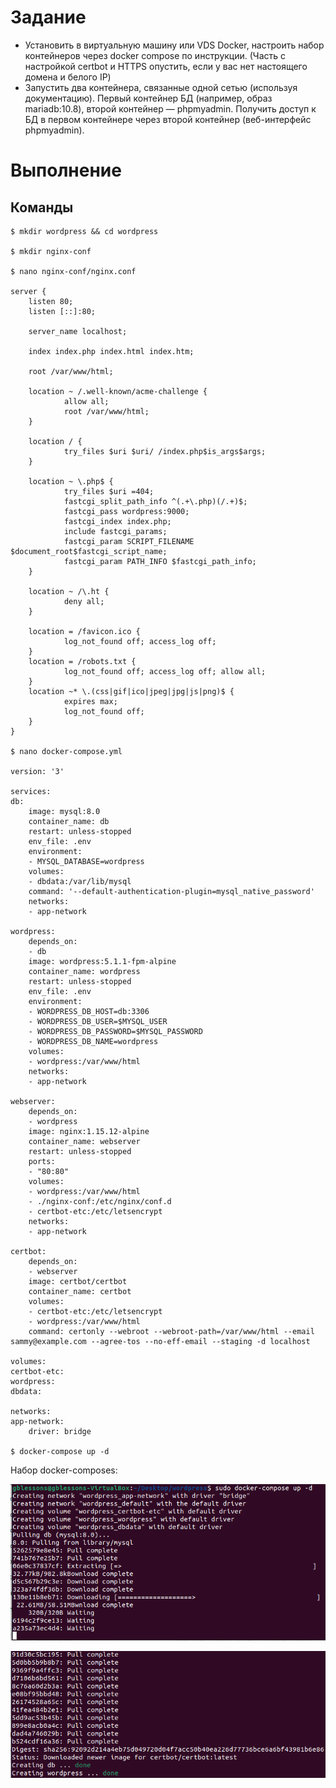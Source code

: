 # Задание

- Установить в виртуальную машину или VDS Docker, настроить набор контейнеров через docker compose по инструкции. (Часть с настройкой certbot и HTTPS опустить, если у вас нет настоящего домена и белого IP)
- Запустить два контейнера, связанные одной сетью (используя документацию).
Первый контейнер БД (например, образ mariadb:10.8), второй контейнер — phpmyadmin.
Получить доступ к БД в первом контейнере через второй контейнер (веб-интерфейс phpmyadmin).

# Выполнение

## Команды

    $ mkdir wordpress && cd wordpress

    $ mkdir nginx-conf

    $ nano nginx-conf/nginx.conf

    server {
        listen 80;
        listen [::]:80;

        server_name localhost;

        index index.php index.html index.htm;

        root /var/www/html;

        location ~ /.well-known/acme-challenge {
                allow all;
                root /var/www/html;
        }

        location / {
                try_files $uri $uri/ /index.php$is_args$args;
        }

        location ~ \.php$ {
                try_files $uri =404;
                fastcgi_split_path_info ^(.+\.php)(/.+)$;
                fastcgi_pass wordpress:9000;
                fastcgi_index index.php;
                include fastcgi_params;
                fastcgi_param SCRIPT_FILENAME $document_root$fastcgi_script_name;
                fastcgi_param PATH_INFO $fastcgi_path_info;
        }

        location ~ /\.ht {
                deny all;
        }

        location = /favicon.ico {
                log_not_found off; access_log off;
        }
        location = /robots.txt {
                log_not_found off; access_log off; allow all;
        }
        location ~* \.(css|gif|ico|jpeg|jpg|js|png)$ {
                expires max;
                log_not_found off;
        }
    }

    $ nano docker-compose.yml

    version: '3'

    services:
    db:
        image: mysql:8.0
        container_name: db
        restart: unless-stopped
        env_file: .env
        environment:
        - MYSQL_DATABASE=wordpress
        volumes:
        - dbdata:/var/lib/mysql
        command: '--default-authentication-plugin=mysql_native_password'
        networks:
        - app-network

    wordpress:
        depends_on:
        - db
        image: wordpress:5.1.1-fpm-alpine
        container_name: wordpress
        restart: unless-stopped
        env_file: .env
        environment:
        - WORDPRESS_DB_HOST=db:3306
        - WORDPRESS_DB_USER=$MYSQL_USER
        - WORDPRESS_DB_PASSWORD=$MYSQL_PASSWORD
        - WORDPRESS_DB_NAME=wordpress
        volumes:
        - wordpress:/var/www/html
        networks:
        - app-network

    webserver:
        depends_on:
        - wordpress
        image: nginx:1.15.12-alpine
        container_name: webserver
        restart: unless-stopped
        ports:
        - "80:80"
        volumes:
        - wordpress:/var/www/html
        - ./nginx-conf:/etc/nginx/conf.d
        - certbot-etc:/etc/letsencrypt
        networks:
        - app-network

    certbot:
        depends_on:
        - webserver
        image: certbot/certbot
        container_name: certbot
        volumes:
        - certbot-etc:/etc/letsencrypt
        - wordpress:/var/www/html
        command: certonly --webroot --webroot-path=/var/www/html --email sammy@example.com --agree-tos --no-eff-email --staging -d localhost

    volumes:
    certbot-etc:
    wordpress:
    dbdata:

    networks:
    app-network:
        driver: bridge 

    $ docker-compose up -d

Набор docker-composes:

![](./images/docker-compose-up-d.png)

![](./images/ready.png)